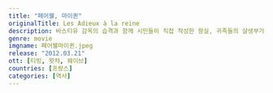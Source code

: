 ```yaml
---
title: "페어웰, 마이퀸"
originalTitle: Les Adieux à la reine
description: 바스티유 감옥의 습격과 함께 시민들이 직접 작성한 왕실, 귀족들의 살생부가 급기야 '마리 앙투아네트' 손까지 들어온다. 이미 모두의 적이 되어버린 '마리 앙투아네트'는 어디도 갈 수 없고, 진심을 다해 사랑한 단 한 사람만큼은 어떻게든 피신시키려 한다. '마리 앙투아네트'의 가장 가까운 곳에서 책 읽어주는 시녀, '시도니'는 유일하게 이 모든 비밀을 알고 그녀를 위해서라면 어떤 일이라도 하려고 하는데…
genre: movie
imgname: 페어웰마이퀸.jpeg
release: "2012.03.21"
ott: [티빙, 왓챠, 웨이브]
countries: [프랑스]
categories: [역사]
---
```

